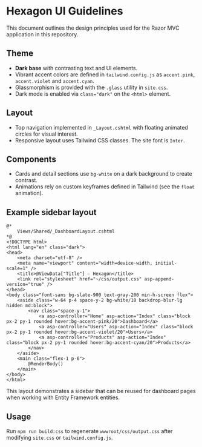 # Hexagon UI Guidelines

This document outlines the design principles used for the Razor MVC application in this repository.

## Theme

- **Dark base** with contrasting text and UI elements.
- Vibrant accent colors are defined in `tailwind.config.js` as `accent.pink`, `accent.violet` and `accent.cyan`.
- Glassmorphism is provided with the `.glass` utility in `site.css`.
- Dark mode is enabled via `class="dark"` on the `<html>` element.

## Layout

- Top navigation implemented in `_Layout.cshtml` with floating animated circles for visual interest.
- Responsive layout uses Tailwind CSS classes. The site font is `Inter`.

## Components

- Cards and detail sections use `bg-white` on a dark background to create contrast.
- Animations rely on custom keyframes defined in Tailwind (see the `float` animation).

## Example sidebar layout

```
@*
    Views/Shared/_DashboardLayout.cshtml
*@
<!DOCTYPE html>
<html lang="en" class="dark">
<head>
    <meta charset="utf-8" />
    <meta name="viewport" content="width=device-width, initial-scale=1" />
    <title>@ViewData["Title"] - Hexagon</title>
    <link rel="stylesheet" href="~/css/output.css" asp-append-version="true" />
</head>
<body class="font-sans bg-slate-900 text-gray-200 min-h-screen flex">
    <aside class="w-64 p-4 space-y-2 bg-white/10 backdrop-blur-lg hidden md:block">
        <nav class="space-y-1">
            <a asp-controller="Home" asp-action="Index" class="block px-2 py-1 rounded hover:bg-accent-pink/20">Dashboard</a>
            <a asp-controller="Users" asp-action="Index" class="block px-2 py-1 rounded hover:bg-accent-violet/20">Users</a>
            <a asp-controller="Products" asp-action="Index" class="block px-2 py-1 rounded hover:bg-accent-cyan/20">Products</a>
        </nav>
    </aside>
    <main class="flex-1 p-6">
        @RenderBody()
    </main>
</body>
</html>
```

This layout demonstrates a sidebar that can be reused for dashboard pages when working with Entity Framework entities.

## Usage

Run `npm run build:css` to regenerate `wwwroot/css/output.css` after modifying `site.css` or `tailwind.config.js`.


